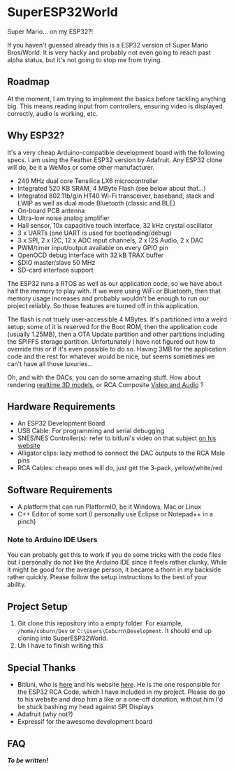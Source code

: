 # SuperESP32World
Super Mario... on my ESP32?!

If you haven't guessed already this is a ESP32 version of Super Mario Bros/World. It is very hacky and probably not even going to reach past alpha status, but it's not going to stop me from trying.

## Roadmap
At the moment, I am trying to implement the basics before tackling anything big. This means reading input from controllers, ensuring video is displayed correctly, audio is working, etc.

## Why ESP32?
It's a very cheap Arduino-compatible development board with the following specs. I am using the Feather ESP32 version by Adafruit. Any ESP32 clone will do, be it a WeMos or some other manufacturer.

* 240 MHz dual core Tensilica LX6 microcontroller
* Integrated 520 KB SRAM, 4 MByte Flash (see below about that...)
* Integrated 802.11b/g/n HT40 Wi-Fi transceiver, baseband, stack and LWIP as well as dual mode Bluetooth (classic and BLE)
* On-board PCB antenna
* Ultra-low noise analog amplifier
* Hall sensor, 10x capacitive touch interface, 32 kHz crystal oscillator
* 3 x UARTs (one UART is used for bootloading/debug)
* 3 x SPI, 2 x I2C, 12 x ADC input channels, 2 x I2S Audio, 2 x DAC
* PWM/timer input/output available on every GPIO pin
* OpenOCD debug interface with 32 kB TRAX buffer
* SDIO master/slave 50 MHz
* SD-card interface support

The ESP32 runs a RTOS as well as our application code, so we have about half the memory to play with. If we were using WiFi or Bluetooth, then that memory usage increases and probably wouldn't be enough to run our project reliably. So those features are turned off in this application.

The flash is not truely user-accessible 4 MBytes. It's partitioned into a weird setup; some of it is reserved for the Boot ROM, then the application code (usually 1.25MB), then a OTA Update partition and other partitions including the SPIFFS storage partition. Unfortunately I have not figured out how to override this or if it's even possible to do so. Having 3MB for the application code and the rest for whatever would be nice, but seems sometimes we can't have all those luxuries...

Oh, and with the DACs, you can do some amazing stuff. How about rendering [realtime 3D models](http://bitluni.net/esp32-composite-video/), or RCA Composite [Video and Audio](http://bitluni.net/esp32-composite-audio/) ?

## Hardware Requirements
* An ESP32 Development Board
* USB Cable: For programming and serial debugging
* SNES/NES Controller(s): refer to bitluni's video on that subject [on his website](http://bitluni.net/gamepad/)
* Alligator clips: lazy method to connect the DAC outputs to the RCA Male pins
* RCA Cables: cheapo ones will do, just get the 3-pack, yellow/white/red

## Software Requirements
* A platform that can run PlatformIO, be it Windows, Mac or Linux
* C++ Editor of some sort (I personally use Eclipse or Notepad++ in a pinch)

### Note to Arduino IDE Users
You can probably get this to work if you do some tricks with the code files but I personally do not like the Arduino IDE since it feels rather clunky. While it might be good for the average person, it became a thorn in my backside rather quickly. Please follow the setup instructions to the best of your ability.

## Project Setup
1. Git clone this repository into a empty folder. For example, `/home/coburn/Dev` or `C:\Users\Coburn\Development`. It should end up cloning into SuperESP32World.
2. Uh I have to finish writing this

## Special Thanks
* Bitluni, who is [here](https://github.com/bitluni) and his website [here](http://bitluni.net). He is the one responsible for the ESP32 RCA Code, which I have included in my project. Please do go to his website and drop him a like or a one-off donation, without him I'd be stuck bashing my head against SPI Displays
* Adafruit (why not?)
* Expressif for the awesome development board

## FAQ
***To be written!***
